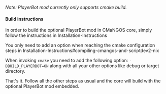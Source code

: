 *Note: PlayerBot mod currently only supports cmake build.*

#### Build instructions
In order to build the optional PlayerBot mod in CMaNGOS core, simply follow the instructions in Installation-Instructions

You only need to add an option when reaching the cmake configuration steps in Installation-Instructions#compiling-cmangos-and-scriptdev2-nix

When invoking `cmake` you need to add the following option: `-DBUILD_PLAYERBOT=ON` along with all your other options like debug or target directory.

That's it. Follow all the other steps as usual and the core will build with the optional PlayerBot mod embedded.